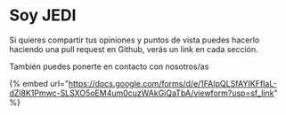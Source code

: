 # Soy JEDI

Si quieres compartir tus opiniones y puntos de vista puedes hacerlo haciendo una pull request en Github, verás un link en cada sección.

También puedes ponerte en contacto con nosotros/as

{% embed url="https://docs.google.com/forms/d/e/1FAIpQLSfAYIKFfIaL-dZl8K1Pmwc-SLSXO5oEM4um0cuzWAkGiQaTbA/viewform?usp=sf_link" %}
